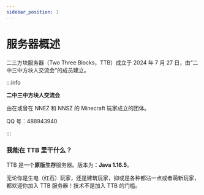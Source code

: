 ```yaml
---
sidebar_position: 1
---
```


# 服务器概述

二三方块服务器（Two Three Blocks，TTB）成立于 2024 年 7 月 27 日，由“二中三中方块人交流会”的成员建立。


:::info


**二中三中方块人交流会**

由在或曾在 NNEZ 和 NNSZ 的 Minecraft 玩家成立的团体。

QQ 号：488943940


:::


### 我能在 TTB 里干什么？

TTB 是一个**原版生存**服务器。版本为：**Java 1.16.5**。

无论你是生电（红石）玩家，还是建筑玩家，抑或是各种都沾一点或者萌新玩家，都欢迎你加入 TTB 服务器！技术不是加入 TTB 的门槛。
